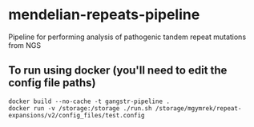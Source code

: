 # mendelian-repeats-pipeline
Pipeline for performing analysis of pathogenic tandem repeat mutations from NGS

## To run using docker (you'll need to edit the config file paths)
```
docker build --no-cache -t gangstr-pipeline .
docker run -v /storage:/storage ./run.sh /storage/mgymrek/repeat-expansions/v2/config_files/test.config
```

